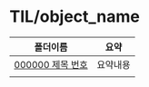 # TIL/object_name

| 폴더이름                   | 요약   |
| ---------------------- | ---- |
| [000000 제목 번호](./폴더이름) | 요약내용 |
|                        |      |

